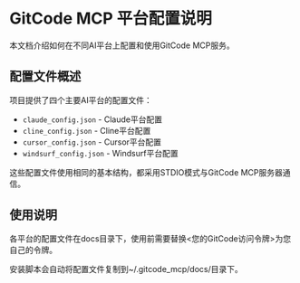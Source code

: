 # GitCode MCP 平台配置说明

本文档介绍如何在不同AI平台上配置和使用GitCode MCP服务。

## 配置文件概述

项目提供了四个主要AI平台的配置文件：

- `claude_config.json` - Claude平台配置
- `cline_config.json` - Cline平台配置
- `cursor_config.json` - Cursor平台配置
- `windsurf_config.json` - Windsurf平台配置

这些配置文件使用相同的基本结构，都采用STDIO模式与GitCode MCP服务器通信。

## 使用说明

各平台的配置文件在docs目录下，使用前需要替换<您的GitCode访问令牌>为您自己的令牌。

安装脚本会自动将配置文件复制到~/.gitcode_mcp/docs/目录下。

